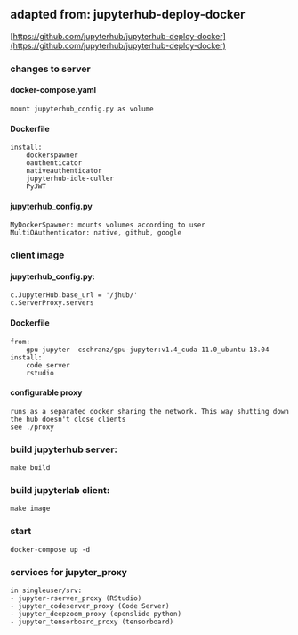 ## adapted from: jupyterhub-deploy-docker 
[https://github.com/jupyterhub/jupyterhub-deploy-docker](https://github.com/jupyterhub/jupyterhub-deploy-docker) 

### changes to server

#### docker-compose.yaml
    mount jupyterhub_config.py as volume

#### Dockerfile
    install: 
        dockerspawner 
        oauthenticator
        nativeauthenticator
        jupyterhub-idle-culler 
        PyJWT 

#### jupyterhub_config.py

    MyDockerSpawner: mounts volumes according to user
    MultiOAuthenticator: native, github, google

### client image 

#### jupyterhub_config.py:
    c.JupyterHub.base_url = '/jhub/'
    c.ServerProxy.servers

#### Dockerfile
    from:
        gpu-jupyter  cschranz/gpu-jupyter:v1.4_cuda-11.0_ubuntu-18.04
    install: 
        code server
        rstudio

#### configurable proxy
    runs as a separated docker sharing the network. This way shutting down the hub doesn't close clients
    see ./proxy

### build jupyterhub server:
    make build

### build jupyterlab client:
    make image

### start
    docker-compose up -d

### services for jupyter_proxy
    in singleuser/srv:
    - jupyter-rserver_proxy (RStudio)
    - jupyter_codeserver_proxy (Code Server)
    - jupyter_deepzoom_proxy (openslide python)
    - jupyter_tensorboard_proxy (tensorboard)